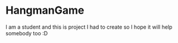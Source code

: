 # HangmanGame
I am a student and this is project I had to create so I hope it will help somebody too :D
